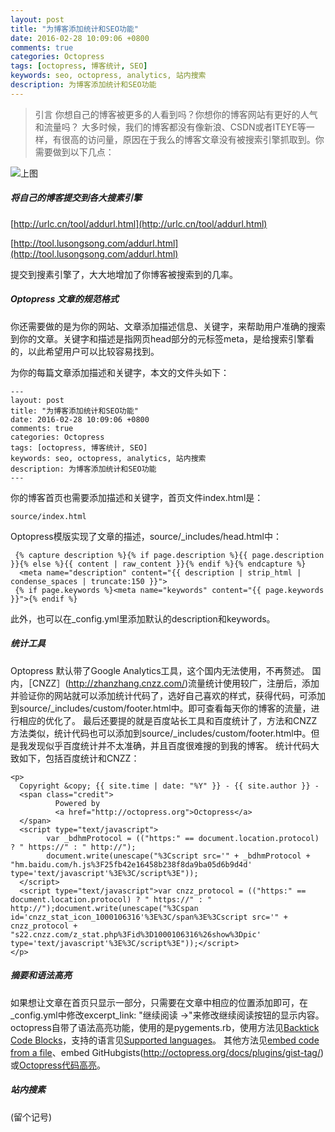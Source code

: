 ```yaml
---
layout: post
title: "为博客添加统计和SEO功能"
date: 2016-02-28 10:09:06 +0800
comments: true
categories: Octopress
tags: [octopress, 博客统计, SEO]
keywords: seo, octopress, analytics, 站内搜索
description: 为博客添加统计和SEO功能
---
```

>引言 你想自己的博客被更多的人看到吗？你想你的博客网站有更好的人气和流量吗？
大多时候，我们的博客都没有像新浪、CSDN或者ITEYE等一样，有很高的访问量，原因在于我么的博客文章没有被搜索引擎抓取到。你需要做到以下几点：

![上图](http://cepos.img47.wal8.com/img47/537802_20160227224327/145662966874.jpg
)
##### 将自己的博客提交到各大搜素引擎


  [http://urlc.cn/tool/addurl.html](http://urlc.cn/tool/addurl.html)

   [http://tool.lusongsong.com/addurl.html](http://tool.lusongsong.com/addurl.html)

提交到搜素引擎了，大大地增加了你博客被搜索到的几率。

##### Optopress 文章的规范格式
你还需要做的是为你的网站、文章添加描述信息、关键字，来帮助用户准确的搜索到你的文章。关键字和描述是指网页head部分的元标签meta，是给搜索引擎看的，以此希望用户可以比较容易找到。

为你的每篇文章添加描述和关键字，本文的文件头如下：
```
---
layout: post
title: "为博客添加统计和SEO功能"
date: 2016-02-28 10:09:06 +0800
comments: true
categories: Octopress
tags: [octopress, 博客统计, SEO]
keywords: seo, octopress, analytics, 站内搜索
description: 为博客添加统计和SEO功能
---

```
你的博客首页也需要添加描述和关键字，首页文件index.html是：

```
source/index.html
```
Optopress模版实现了文章的描述，source/\_includes/head.html中：
```
 {% capture description %}{% if page.description %}{{ page.description }}{% else %}{{ content | raw_content }}{% endif %}{% endcapture %}
  <meta name="description" content="{{ description | strip_html | condense_spaces | truncate:150 }}">
 {% if page.keywords %}<meta name="keywords" content="{{ page.keywords }}">{% endif %}
```
此外，也可以在_config.yml里添加默认的description和keywords。

##### 统计工具

Optopress 默认带了Google Analytics工具，这个国内无法使用，不再赘述。
国内，［CNZZ］(http://zhanzhang.cnzz.com/)流量统计使用较广，注册后，添加并验证你的网站就可以添加统计代码了，选好自己喜欢的样式，获得代码，可添加到source/\_includes/custom/footer.html中。即可查看每天你的博客的流量，进行相应的优化了。
最后还要提的就是百度站长工具和百度统计了，方法和CNZZ方法类似，统计代码也可以添加到source/\_includes/custom/footer.html中。但是我发现似乎百度统计并不太准确，并且百度很难搜的到我的博客。
统计代码大致如下，包括百度统计和CNZZ：
```
<p>
  Copyright &copy; {{ site.time | date: "%Y" }} - {{ site.author }} -
  <span class="credit">
          Powered by
          <a href="http://octopress.org">Octopress</a>
  </span>
  <script type="text/javascript">
        var _bdhmProtocol = (("https:" == document.location.protocol) ? " https://" : " http://");
        document.write(unescape("%3Cscript src='" + _bdhmProtocol + "hm.baidu.com/h.js%3F25fb42e16458b238f8da9ba05d6b9d4d' type='text/javascript'%3E%3C/script%3E"));
  </script>
  <script type="text/javascript">var cnzz_protocol = (("https:" == document.location.protocol) ? " https://" : " http://");document.write(unescape("%3Cspan id='cnzz_stat_icon_1000106316'%3E%3C/span%3E%3Cscript src='" + cnzz_protocol + "s22.cnzz.com/z_stat.php%3Fid%3D1000106316%26show%3Dpic' type='text/javascript'%3E%3C/script%3E"));</script>
</p>
```
##### 摘要和语法高亮
如果想让文章在首页只显示一部分，只需要在文章中相应的位置添加<!-- more -->即可，在_config.yml中修改excerpt_link: "继续阅读 &rarr;"来修改继续阅读按钮的显示内容。
octopress自带了语法高亮功能，使用的是pygements.rb，使用方法见[Backtick Code Blocks](http://octopress.org/docs/plugins/backtick-codeblock/)，支持的语言见[Supported languages](http://pygments.org/docs/lexers/)。
其他方法见[embed code from a file](http://octopress.org/docs/plugins/include-code/)、embed GitHubgists(http://octopress.org/docs/plugins/gist-tag/) 或[Octopress代码高亮](http://xiongbupt.github.io/blog/2012/06/08/octopressdai-ma-gao-liang/)。

##### 站内搜素
(留个记号)
